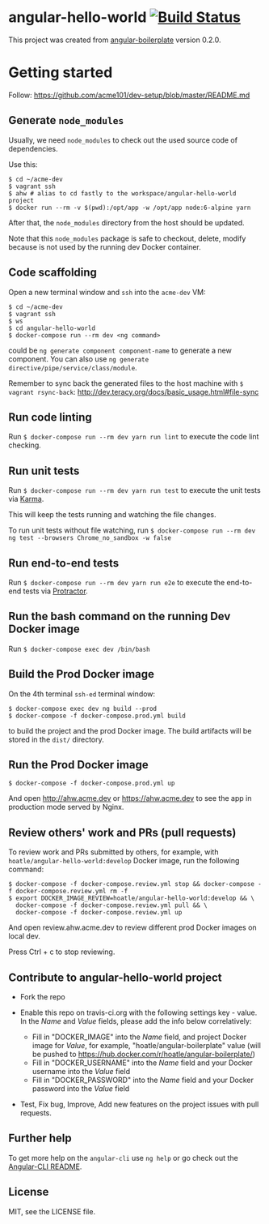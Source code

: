 # angular-hello-world [![Build Status](https://travis-ci.org/acme101/angular-hello-world.svg?branch=develop)](https://travis-ci.org/acme101/angular-hello-world)


This project was created from [angular-boilerplate](https://github.com/acme101/angular-boilerplate)
version 0.2.0.


# Getting started

Follow: https://github.com/acme101/dev-setup/blob/master/README.md


## Generate `node_modules`

Usually, we need `node_modules` to check out the used source code of dependencies.

Use this:

```
$ cd ~/acme-dev
$ vagrant ssh
$ ahw # alias to cd fastly to the workspace/angular-hello-world project
$ docker run --rm -v $(pwd):/opt/app -w /opt/app node:6-alpine yarn
```

After that, the `node_modules` directory from the host should be updated.

Note that this `node_modules` package is safe to checkout, delete, modify because is not used by
the running dev Docker container.

## Code scaffolding

Open a new terminal window and `ssh` into the `acme-dev` VM:

```
$ cd ~/acme-dev
$ vagrant ssh
$ ws
$ cd angular-hello-world
$ docker-compose run --rm dev <ng command>
```

<ng command> could be `ng generate component component-name` to generate a new component. You can
also use `ng generate directive/pipe/service/class/module`.

Remember to sync back the generated files to the host machine with `$ vagrant rsync-back`:
http://dev.teracy.org/docs/basic_usage.html#file-sync


## Run code linting

Run `$ docker-compose run --rm dev yarn run lint` to execute the code lint checking.


## Run unit tests

Run `$ docker-compose run --rm dev yarn run test` to execute the unit tests via [Karma](https://karma-runner.github.io).

This will keep the tests running and watching the file changes.

To run unit tests without file watching, run `$ docker-compose run --rm dev ng test --browsers Chrome_no_sandbox -w false`


## Run end-to-end tests

Run `$ docker-compose run --rm dev yarn run e2e` to execute the end-to-end tests via [Protractor](http://www.protractortest.org/).


## Run the bash command on the running Dev Docker image

Run `$ docker-compose exec dev /bin/bash`


## Build the Prod Docker image

On the 4th terminal `ssh-ed` terminal window:

```
$ docker-compose exec dev ng build --prod
$ docker-compose -f docker-compose.prod.yml build
```

to build the project and the prod Docker image. The build artifacts will be stored in the `dist/`
directory.


## Run the Prod Docker image

```
$ docker-compose -f docker-compose.prod.yml up
```

And open http://ahw.acme.dev or https://ahw.acme.dev to see the app in production mode served by Nginx.


## Review others' work and PRs (pull requests)


To review work and PRs submitted by others, for example, with `hoatle/angular-hello-world:develop`
Docker image, run the following command:

```
$ docker-compose -f docker-compose.review.yml stop && docker-compose -f docker-compose.review.yml rm -f
$ export DOCKER_IMAGE_REVIEW=hoatle/angular-hello-world:develop && \
  docker-compose -f docker-compose.review.yml pull && \
  docker-compose -f docker-compose.review.yml up
```

And open review.ahw.acme.dev to review different prod Docker images on local dev.

Press Ctrl + c to stop reviewing.

## Contribute to angular-hello-world project

- Fork the repo

- Enable this repo on travis-ci.org with the following settings key - value.
  In the *Name* and *Value* fields, please add the info below correlatively: 
  + Fill in "DOCKER_IMAGE" into the *Name* field, and project Docker image for *Value*, for example, "hoatle/angular-boilerplate" value (will be pushed to https://hub.docker.com/r/hoatle/angular-boilerplate/)
  + Fill in "DOCKER_USERNAME" into the *Name* field and your Docker username into the *Value* field
  + Fill in "DOCKER_PASSWORD" into the *Name* field and your Docker password into the *Value* field

- Test, Fix bug, Improve, Add new features on the project issues with pull requests.

## Further help

To get more help on the `angular-cli` use `ng help` or go check out the
[Angular-CLI README](https://github.com/angular/angular-cli/blob/master/README.md).

## License

MIT, see the LICENSE file.
